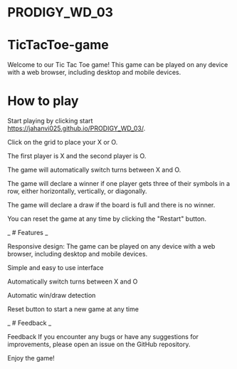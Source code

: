 # PRODIGY_WD_03
# TicTacToe-game

Welcome to our Tic Tac Toe game! This game can be played on any device with a web browser, including desktop and mobile devices.

# How to play


Start playing by clicking start https://jahanvi025.github.io/PRODIGY_WD_03/.

Click on the grid to place your X or O.

The first player is X and the second player is O.

The game will automatically switch turns between X and O.

The game will declare a winner if one player gets three of their symbols in a row, either horizontally, vertically, or diagonally.

The game will declare a draw if the board is full and there is no winner.

You can reset the game at any time by clicking the "Restart" button.


_ # Features _

Responsive design: The game can be played on any device with a web browser, including desktop and mobile devices.

Simple and easy to use interface

Automatically switch turns between X and O

Automatic win/draw detection

Reset button to start a new game at any time

_ # Feedback _


Feedback If you encounter any bugs or have any suggestions for improvements, please open an issue on the GitHub repository.

Enjoy the game!

